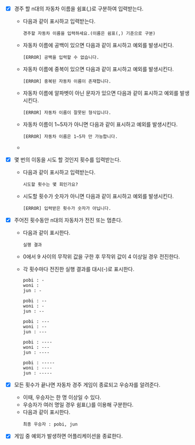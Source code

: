 - [x] 경주 할 n대의 자동차 이름을 쉼표(,)로 구분하여 입력받는다.

  - 다음과 같이 표시하고 입력받는다.
    ```
    경주할 자동차 이름을 입력하세요.(이름은 쉼표(,) 기준으로 구분)
    ```
  - 자동차 이름에 공백이 있으면 다음과 같이 표시하고 예외를 발생시킨다.
    ```
    [ERROR] 공백을 입력할 수 없습니다.
    ```
  - 자동차 이름에 중복이 있으면 다음과 같이 표시하고 예외를 발생시킨다.
    ```
    [ERROR] 중복된 자동차 이름이 존재합니다.
    ```
  - 자동차 이름에 알파벳이 아닌 문자가 있으면 다음과 같이 표시하고 예외를 발생시킨다.
    ```
    [ERROR] 자동차 이름이 잘못된 형식입니다.
    ```
  - 자동차 이름이 1~5자가 아니면 다음과 같이 표시하고 예외를 발생시킨다.
    ```
    [ERROR] 자동차 이름은 1~5자 만 가능합니다.
    ```
  -

- [x] 몇 번의 이동을 시도 할 것인지 횟수를 입력받는다.
  - 다음과 같이 표시하고 입력받는다.
    ```
    시도할 횟수는 몇 회인가요?
    ```
  - 시도할 횟수가 숫자가 아니면 다음과 같이 표시하고 예외를 발생시킨다.
    ```
    [ERROR] 입력받은 횟수가 숫자가 아닙니다.
    ```
- [x] 주어진 횟수동안 n대의 자동차가 전진 또는 멈춘다.

  - 다음과 같이 표시한다.
    ```
    실행 결과
    ```
  - 0에서 9 사이의 무작위 값을 구한 후 무작위 값이 4 이상일 경우 전진한다.
  - 각 횟수마다 전진한 실행 결과를 대시(-)로 표시한다.

    ```
    pobi : -
    woni :
    jun : -

    pobi : --
    woni : -
    jun : --

    pobi : ---
    woni : --
    jun : ---

    pobi : ----
    woni : ---
    jun : ----

    pobi : -----
    woni : ----
    jun : -----
    ```

- [x] 모든 횟수가 끝나면 자동차 경주 게임이 종료되고 우승자를 알려준다.
  - 이때, 우승자는 한 명 이상일 수 있다.
  - 우승자가 여러 명일 경우 쉼표(,)를 이용해 구분한다.
  - 다음과 같이 표시한다.
    ```
    최종 우승자 : pobi, jun
    ```
- [x] 게임 중 예외가 발생하면 어플리케이션을 종료한다.
